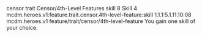 <ability>
  <metadata>
    <class>censor</class>
    <feature_type>trait</feature_type>
    <file_dpath>Censor/4th-Level Features</file_dpath>
    <item_id>skill</item_id>
    <item_index>8</item_index>
    <item_name>Skill</item_name>
    <level>4</level>
    <scc>mcdm.heroes.v1:feature.trait.censor.4th-level-feature:skill</scc>
    <scdc>1.1.1:5.1.11.10:08</scdc>
    <source>mcdm.heroes.v1</source>
    <type>feature/trait/censor/4th-level-feature</type>
  </metadata>
  <effects>
    <effect type="mundane">You gain one skill of your choice.</effect>
  </effects>
</ability>
